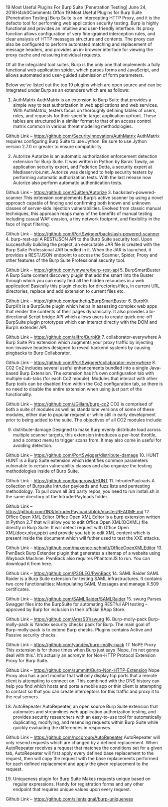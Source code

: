 19 Most Useful Plugins For Burp Suite [Penetration Testing]
June 24, 2018H4ck0Comments Offon 19 Most Useful Plugins for Burp Suite [Penetration Testing]
Burp Suite is an intercepting HTTP Proxy, and it is the defacto tool for performing web application security testing.  Burp is highly functional and provides an intuitive and user-friendly interface. Its proxy function allows configuration of very fine-grained interception rules, and clear analysis of HTTP messages structure and contents. The proxy can also be configured to perform automated matching and replacement of message headers, and provides an in-browser interface for viewing the proxy cache and reissuing individual requests.

Of all the integrated tool suites, Burp is the only one that implements a fully functional web application spider, which parses forms and JavaScript, and allows automated and user-guided submission of form parameters.

Below we’ve listed out the top 19 plugins which are open source and can be integrated under Burp as an extenders which are as follows:

1. AuthMatrix
AuthMatrix is an extension to Burp Suite that provides a simple way to test authorization in web applications and web services. With AuthMatrix, testers focus on thoroughly defining tables of users, roles, and requests for their specific target application upfront. These tables are structured in a similar format to that of an access control matrix common in various threat modeling methodologies.

Github Link – https://github.com/SecurityInnovation/AuthMatrix
AuthMatrix requires configuring Burp Suite to use Jython. Be sure to use Jython version 2.7.0 or greater to ensure compatibility.

2. Autorize
Autorize is an automatic authorization enforcement detection extension for Burp Suite. It was written in Python by Barak Tawily, an application security expert, and Federico Dotta, a security expert at Mediaservice.net. Autorize was designed to help security testers by performing automatic authorization tests. With the last release now Autorize also perform automatic authentication tests.

Github Link – https://github.com/Quitten/Autorize
3. backslash-powered-scanner
This extension complements Burp’s active scanner by using a novel approach capable of finding and confirming both known and unknown classes of server-side injection vulnerabilities. Evolved from classic manual techniques, this approach reaps many of the benefits of manual testing including casual WAF evasion, a tiny network footprint, and flexibility in the face of input filtering.

Github Link – https://github.com/PortSwigger/backslash-powered-scanner
4. burp-rest-api
A REST/JSON API to the Burp Suite security tool. Upon successfully building the project, an executable JAR file is created with the Burp Suite Professional JAR bundled in it. When the JAR is launched, it provides a REST/JSON endpoint to access the Scanner, Spider, Proxy and other features of the Burp Suite Professional security tool.

Github Link – https://github.com/vmware/burp-rest-api
5. BurpSmartBuster
A Burp Suite content discovery plugin that add the smart into the Buster through which you can easily find all the hidden resources in a web application! Basically this plugin checks for directories/files, in current URL directories, replace and add extension to current files etc.

Github Link – https://github.com/pathetiq/BurpSmartBuster
6. BurpKit
BurpKit is a BurpSuite plugin which helps in assessing complex web apps that render the contents of their pages dynamically. It also provides a bi-directional Script bridge API which allows users to create quick one-off BurpSuite plugin prototypes which can interact directly with the DOM and Burp’s extender API.

Github Link – https://github.com/allfro/BurpKit
7. collaborator-everywhere
A Burp Suite Pro extension which augments your proxy traffic by injecting non-invasive headers designed to reveal backend systems by causing pingbacks to Burp Collaborator.

Github Link – https://github.com/PortSwigger/collaborator-everywhere
8. C02
Co2 includes several useful enhancements bundled into a single Java-based Burp Extension. The extension has it’s own configuration tab with multiple sub-tabs (for each Co2 module). Modules that interact with other Burp tools can be disabled from within the Co2 configuration tab, so there is no need to disable the entire extension when using just part of the functionality.

Github Link – https://github.com/JGillam/burp-co2
CO2 is comprised of both a suite of modules as well as standalone versions of some of these modules, either due to popular request or while still in early development prior to being added to the suite. The objectives of all CO2 modules include:

9. distribute-damage
Designed to make Burp evenly distribute load across multiple scanner targets, this extension introduces a per-host throttle, and a context menu to trigger scans from. It may also come in useful for avoiding detection.

Github Link – https://github.com/PortSwigger/distribute-damage
10. HUNT
HUNT is a Burp Suite extension which identifies common parameters vulnerable to certain vulnerability classes and also organize the testing methodologies inside of Burp Suite.

Github Link – https://github.com/bugcrowd/HUNT
11. IntruderPayloads
A collection of Burpsuite Intruder payloads and fuzz lists and pentesting methodology. To pull down all 3rd party repos, you need to run install.sh in the same directory of the IntruderPayloads folder.

Github Link – https://github.com/1N3/IntruderPayloads/blob/master/README.md
12. Office Open XML Editor
Office Open XML Editor is a burp extension written in Python 2.7 that will allow you to edit Office Open XML(OOXML) file directly in Burp Suite. It will detect request with Office Open XML(docx,xlsx,pptx) and provide you tab to edit XML content which is present inside the document which will futher used to test the XXE attacks.

Github Link – https://github.com/maxence-schmitt/OfficeOpenXMLEditor
13. PwnBack
Burp Extender plugin that generates a sitemap of a website using Wayback Machine. PwnBack also requires PhantomJS to run. You can download it from here.

Github Link – https://github.com/P3GLEG/PwnBack
14. SAML Raider
SAML Raider is a Burp Suite extension for testing SAML infrastructures. It contains two core functionalities: Manipulating SAML Messages and manage X.509 certificates.

Github Link – https://github.com/SAMLRaider/SAMLRaider
15. swurg
Parses Swagger files into the BurpSuite for automating RESTful API testing – approved by Burp for inclusion in their official BApp Store.

Github Link – https://github.com/AresS31/swurg
16. Burp-molly-pack
Burp-molly-pack is Yandex security checks pack for Burp. The main goal of Burp-molly-pack is to extend Burp checks. Plugins contains Active and Passive security checks.

Github Link – https://github.com/yandex/burp-molly-pack
17. NoPE Proxy
This extension is for those times when Burp just says ‘Nope, i’m not gonna deal with this.’. It’s actually an acronym for Non-HTTP Protocol Extension Proxy for Burp Suite.

Github Link – https://github.com/summitt/Burp-Non-HTTP-Extension
Nope Proxy also has a port monitor that will only display tcp ports that a remote client is attempting to connect on. This combined with the DNS history can help you find which hosts and ports a mobile app or thin client is attempting to contact so that you can create interceptors for this traffic and proxy it to the real servers.

18. AutoRepeater
AutoRepeater, an open source Burp Suite extension that automates and streamlines web application authorization testing, and provides security researchers with an easy-to-use tool for automatically duplicating, modifying, and resending requests within Burp Suite while quickly evaluating the differences in responses.

Github Link – https://github.com/nccgroup/AutoRepeater
AutoRepeater will only resend requests which are changed by a defined replacement. When AutoRepeater receives a request that matches the conditions set for a given tab, AutoRepeater will first apply every defined base replacement to the request, then will copy the request with the base replacements performed for each defined replacement and apply the given replacement to the request.

19. Uniqueness plugin for Burp Suite
Makes requests unique based on regular expressions. Handy for registration forms and any other endpoint that requires unique values upon every request.

Github Link – https://github.com/silentsignal/burp-uniqueness
